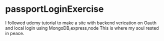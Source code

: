 # passportLoginExercise
I followed udemy tutorial to make a site with backend verication on Oauth and local login using MongoDB,express,node
This is where my soul rested in peace.
